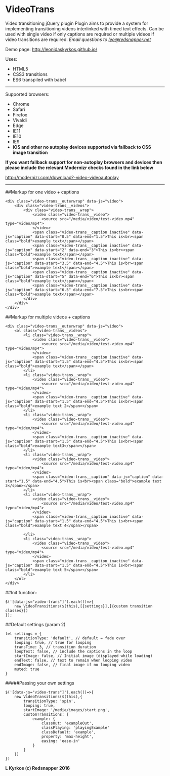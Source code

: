 # VideoTrans

Video transitioning jQuery plugin
Plugin aims to provide a system for implementing transitioning videos interlinked with timed text effects.
Can be used with single video if only captions are required or multiple videos if video transitions are required.
*Email questions to leo@redsnapper.net*

Demo page: http://leonidaskyrkos.github.io/

Uses:

* HTML5
* CSS3 transitions
* ES6 transpiled with babel


----

Supported browsers:

* Chrome
* Safari
* Firefox
* Vivaldi
* Edge
* IE11
* IE10
* IE9
* **iOS and other no autoplay devices supported via fallback to CSS image transition**

**If you want fallback support for non-autoplay browsers and devices then please include the relevant Modernizr checks found in the link below**

http://modernizr.com/download?-video-videoautoplay

__________

##Markup for one video + captions


    <div class="video-trans__outerwrap" data-js="video">
		<div class="video-trans__videos">
			<div class="video-trans__wrap">
				<video class="video-trans__video">
					<source src="/media/video/test-video.mp4" type="video/mp4">
				</video>
				<span class="video-trans__caption inactive" data-js="caption" data-start="0.5" data-end="1.5">This is<br><span class="bold">example text</span></span>
				<span class="video-trans__caption inactive" data-js="caption" data-start="2" data-end="3">This is<br><span class="bold">example text</span></span>
				<span class="video-trans__caption inactive" data-js="caption" data-start="3.5" data-end="4.5">This is<br><span class="bold">example text</span></span>
				<span class="video-trans__caption inactive" data-js="caption" data-start="5" data-end="6">This is<br><span class="bold">example text</span></span>
				<span class="video-trans__caption inactive" data-js="caption" data-start="6.5" data-end="7.5">This is<br><span class="bold">example text</span></span>
			</div>
		</div>
	</div>
    
    
##Markup for multiple videos + captions


    <div class="video-trans__outerwrap" data-js="video">
		<ol class="video-trans__videos">
			<li class="video-trans__wrap">
				<video class="video-trans__video">
					<source src="/media/video/test-video.mp4" type="video/mp4">
				</video>
				<span class="video-trans__caption inactive" data-js="caption" data-start="1.5" data-end="4.5">This is<br><span class="bold">example text</span></span>
			</li>
			<li class="video-trans__wrap">
				<video class="video-trans__video">
					<source src="/media/video/test-video.mp4" type="video/mp4">
				</video>
				<span class="video-trans__caption inactive" data-js="caption" data-start="1.5" data-end="4.5">This is<br><span class="bold">example text 2</span></span>
			</li>
			<li class="video-trans__wrap">
				<video class="video-trans__video">
					<source src="/media/video/test-video.mp4" type="video/mp4">
				</video>
				<span class="video-trans__caption inactive" data-js="caption" data-start="1.5" data-end="4.5">This is<br><span class="bold">example text3</span></span>
			</li>
			<li class="video-trans__wrap">
				<video class="video-trans__video">
					<source src="/media/video/test-video.mp4" type="video/mp4">
				</video>
				<span class="video-trans__caption" data-js="caption" data-start="1.5" data-end="4.5">This is<br><span class="bold">example text 3</span></span>
			</li>
			<li class="video-trans__wrap">
				<video class="video-trans__video">
					<source src="/media/video/test-video.mp4" type="video/mp4">
				</video>
				<span class="video-trans__caption inactive" data-js="caption" data-start="1.5" data-end="4.5">This is<br><span class="bold">example text 4</span></span>

			</li>
			<li class="video-trans__wrap">
				<video class="video-trans__video">
					<source src="/media/video/test-video.mp4" type="video/mp4">
				</video>
				<span class="video-trans__caption inactive" data-js="caption" data-start="1.5" data-end="4.5">This is<br><span class="bold">example text 5</span></span>
			</li>
		</ol>
	</div>
    

##Init function:

    $('[data-js="video-trans"]').each(()=>{
    	new VideoTransitions($(this),[{settings}],[{custom transition classes}])
    });
    

##Default settings (param 2)

    let settings = {
		transitionType: 'default', // default = fade over
		looping: true, // true for looping
		transTime: 3, // transition duration
		loopText: false, // include the captions in the loop
		startImage: false, // Initial image (displayed while loading)
		endText: false, // text to remain when looping video
		endImage: false, // final image if no looping video
		muted: true
	}

#####Passing your own settings
	
    $('[data-js="video-trans"]').each(()=>{
    	new VideoTransitions($(this),{
			transitionType: 'spin',
			looping: true,
			startImage: '/media/images/start.png',
			customTransitions: {
				example: {
					classOut: 'exampleOut',
					classPlaying: 'playingExample'
					classDefault: 'example',
					property: 'max-height',
					easing: 'ease-in'
				}
			}
		})
    })


**L Kyrkos (c) Redsnapper 2016**